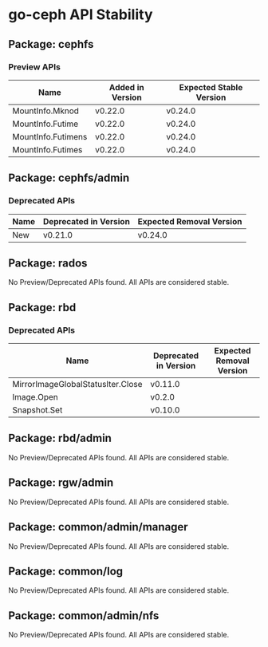 <!-- GENERATED FILE: DO NOT EDIT DIRECTLY -->

# go-ceph API Stability

## Package: cephfs

### Preview APIs

Name | Added in Version | Expected Stable Version | 
---- | ---------------- | ----------------------- | 
MountInfo.Mknod | v0.22.0 | v0.24.0 | 
MountInfo.Futime | v0.22.0 | v0.24.0 | 
MountInfo.Futimens | v0.22.0 | v0.24.0 | 
MountInfo.Futimes | v0.22.0 | v0.24.0 | 

## Package: cephfs/admin

### Deprecated APIs

Name | Deprecated in Version | Expected Removal Version | 
---- | --------------------- | ------------------------ | 
New | v0.21.0 | v0.24.0 | 

## Package: rados

No Preview/Deprecated APIs found. All APIs are considered stable.

## Package: rbd

### Deprecated APIs

Name | Deprecated in Version | Expected Removal Version | 
---- | --------------------- | ------------------------ | 
MirrorImageGlobalStatusIter.Close | v0.11.0 |  | 
Image.Open | v0.2.0 |  | 
Snapshot.Set | v0.10.0 |  | 

## Package: rbd/admin

No Preview/Deprecated APIs found. All APIs are considered stable.

## Package: rgw/admin

No Preview/Deprecated APIs found. All APIs are considered stable.

## Package: common/admin/manager

No Preview/Deprecated APIs found. All APIs are considered stable.

## Package: common/log

No Preview/Deprecated APIs found. All APIs are considered stable.

## Package: common/admin/nfs

No Preview/Deprecated APIs found. All APIs are considered stable.

